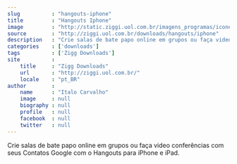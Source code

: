 ```yaml
---
slug          : "hangouts-iphone"
title         : "Hangouts Iphone"
image         : "http://static.ziggi.uol.com.br/imagens_programas/icone_69fc43a08780efb2b1be8b1b78e7319d_hangouts.jpg"
source        : "http://ziggi.uol.com.br/downloads/hangouts/iphone"
description   : "Crie salas de bate papo online em grupos ou faça video conferências com seus Contatos Google com o Hangouts para iPhone e iPad."
categories    : ['downloads']
tags          : ['Zigg Downloads']
site          :
    title     : "Zigg Downloads"
    url       : "http://ziggi.uol.com.br/"
    locale    : "pt_BR"
author        :
    name      : "Italo Carvalho"
    image     : null
    biography : null
    profile   : null
    facebook  : null
    twitter   : null
---
```


Crie salas de bate papo online em grupos ou faça video conferências com seus Contatos Google com o Hangouts para iPhone e iPad.
